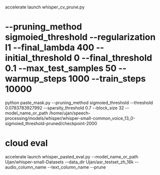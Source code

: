 accelerate launch whisper_cv_prune.py 
# --pruning_method sigmoied_threshold --regularization l1 --final_lambda 400 --initial_threshold 0 --final_threshold 0.1 --max_test_samples 50 --warmup_steps 1000 --train_steps 10000 
 
python paste_mask.py --pruning_method sigmoied_threshold --threshold 0.0783783927992 --sparsity_threshold 0.7 --block_size 32 --model_name_or_path /home/ujan/speech-processing/models/whisper/whisper-small-common_voice_13_0-sigmoied_threshold-pruned/checkpoint-2000

# cloud eval
accelerate launch whisper_pasted_eval.py --model_name_or_path Ujan/whisper-small-Datasets  --data_dir Ujan/asr_testset_zh_16k --audio_column_name --text_column_name --prune